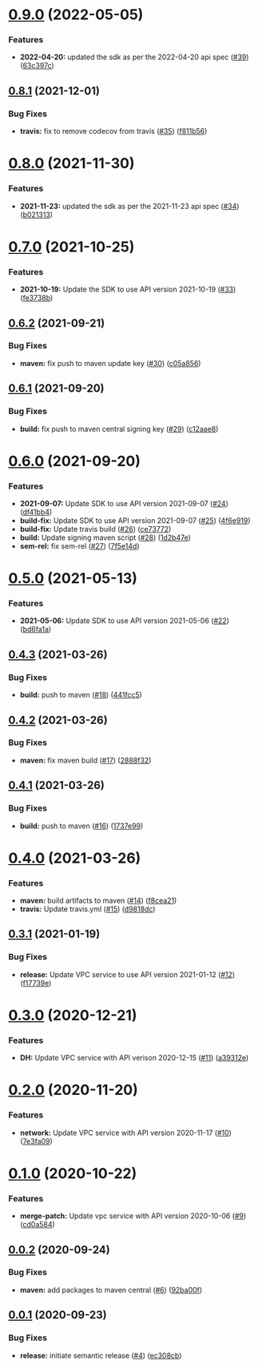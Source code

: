 # [0.9.0](https://github.com/IBM/vpc-java-sdk/compare/0.8.1...0.9.0) (2022-05-05)


### Features

* **2022-04-20:** updated the sdk as per the 2022-04-20 api spec ([#39](https://github.com/IBM/vpc-java-sdk/issues/39)) ([63c397c](https://github.com/IBM/vpc-java-sdk/commit/63c397cdfeba087bd13e78d4ff51e0d8fef4b491))

## [0.8.1](https://github.com/IBM/vpc-java-sdk/compare/0.8.0...0.8.1) (2021-12-01)


### Bug Fixes

* **travis:** fix to remove codecov from travis ([#35](https://github.com/IBM/vpc-java-sdk/issues/35)) ([f811b56](https://github.com/IBM/vpc-java-sdk/commit/f811b56be62c172b3b01b364511b2d73a43b8eab))

# [0.8.0](https://github.com/IBM/vpc-java-sdk/compare/0.7.0...0.8.0) (2021-11-30)


### Features

* **2021-11-23:** updated the sdk as per the 2021-11-23 api spec ([#34](https://github.com/IBM/vpc-java-sdk/issues/34)) ([b021313](https://github.com/IBM/vpc-java-sdk/commit/b021313578d2d94a2ed2ee78ddaa271c8a2373e7))

# [0.7.0](https://github.com/IBM/vpc-java-sdk/compare/0.6.2...0.7.0) (2021-10-25)


### Features

* **2021-10-19:** Update the SDK to use API version 2021-10-19 ([#33](https://github.com/IBM/vpc-java-sdk/issues/33)) ([fe3738b](https://github.com/IBM/vpc-java-sdk/commit/fe3738bdb904dbc1f1e15b27980130f4f7d6ab0d))

## [0.6.2](https://github.com/IBM/vpc-java-sdk/compare/0.6.1...0.6.2) (2021-09-21)


### Bug Fixes

* **maven:** fix push to maven update key ([#30](https://github.com/IBM/vpc-java-sdk/issues/30)) ([c05a856](https://github.com/IBM/vpc-java-sdk/commit/c05a85678b0016364158cbea401bdf7d2313ca1f))

## [0.6.1](https://github.com/IBM/vpc-java-sdk/compare/0.6.0...0.6.1) (2021-09-20)


### Bug Fixes

* **build:** fix push to maven central signing key ([#29](https://github.com/IBM/vpc-java-sdk/issues/29)) ([c12aae8](https://github.com/IBM/vpc-java-sdk/commit/c12aae8a065f77e499018666d9874d81c47a916b))

# [0.6.0](https://github.com/IBM/vpc-java-sdk/compare/0.5.0...0.6.0) (2021-09-20)


### Features

* **2021-09-07:** Update SDK to use API version 2021-09-07 ([#24](https://github.com/IBM/vpc-java-sdk/issues/24)) ([df41bb4](https://github.com/IBM/vpc-java-sdk/commit/df41bb44defb5c27d6e50f3c209605feb21b8170))
* **build-fix:** Update SDK to use API version 2021-09-07 ([#25](https://github.com/IBM/vpc-java-sdk/issues/25)) ([4f6e919](https://github.com/IBM/vpc-java-sdk/commit/4f6e919f33e6bb1aabde0e9512755dc0c74b4d3f))
* **build-fix:** Update travis build ([#26](https://github.com/IBM/vpc-java-sdk/issues/26)) ([ce73772](https://github.com/IBM/vpc-java-sdk/commit/ce73772f321904dd07d49d2923e0f37888bc3ef2))
* **build:** Update signing maven script ([#28](https://github.com/IBM/vpc-java-sdk/issues/28)) ([1d2b47e](https://github.com/IBM/vpc-java-sdk/commit/1d2b47e1079a4b03d84bc1377c7d985cd6aa7e08))
* **sem-rel:** fix sem-rel ([#27](https://github.com/IBM/vpc-java-sdk/issues/27)) ([7f5e14d](https://github.com/IBM/vpc-java-sdk/commit/7f5e14d6f46a795afbf0077cfc663469005987f4))

# [0.5.0](https://github.com/IBM/vpc-java-sdk/compare/0.4.3...0.5.0) (2021-05-13)


### Features

* **2021-05-06:** Update SDK to use API version 2021-05-06 ([#22](https://github.com/IBM/vpc-java-sdk/issues/22)) ([bd6fa1a](https://github.com/IBM/vpc-java-sdk/commit/bd6fa1a262215b97778b3c46d6388296ab1b500c))

## [0.4.3](https://github.com/IBM/vpc-java-sdk/compare/0.4.2...0.4.3) (2021-03-26)


### Bug Fixes

* **build:** push to maven ([#18](https://github.com/IBM/vpc-java-sdk/issues/18)) ([441fcc5](https://github.com/IBM/vpc-java-sdk/commit/441fcc5ad701e424350d34847a3fee36d2435097))

## [0.4.2](https://github.com/IBM/vpc-java-sdk/compare/0.4.1...0.4.2) (2021-03-26)


### Bug Fixes

* **maven:** fix maven build ([#17](https://github.com/IBM/vpc-java-sdk/issues/17)) ([2888f32](https://github.com/IBM/vpc-java-sdk/commit/2888f3244975d168dfb7f5a6031bf04d49d2415f))

## [0.4.1](https://github.com/IBM/vpc-java-sdk/compare/0.4.0...0.4.1) (2021-03-26)


### Bug Fixes

* **build:** push to maven ([#16](https://github.com/IBM/vpc-java-sdk/issues/16)) ([1737e99](https://github.com/IBM/vpc-java-sdk/commit/1737e9925b43f38a9b9d750d7cd575c452837b69))

# [0.4.0](https://github.com/IBM/vpc-java-sdk/compare/0.3.1...0.4.0) (2021-03-26)


### Features

* **maven:** build artifacts to maven ([#14](https://github.com/IBM/vpc-java-sdk/issues/14)) ([f8cea21](https://github.com/IBM/vpc-java-sdk/commit/f8cea2199f9a29a778aac2552e9a5d5305c544e5))
* **travis:** Update travis.yml ([#15](https://github.com/IBM/vpc-java-sdk/issues/15)) ([d9818dc](https://github.com/IBM/vpc-java-sdk/commit/d9818dcf4afcf6e491329f48312ac5798e8b2ed5))

## [0.3.1](https://github.com/IBM/vpc-java-sdk/compare/0.3.0...0.3.1) (2021-01-19)


### Bug Fixes

* **release:** Update VPC service to use API version 2021-01-12 ([#12](https://github.com/IBM/vpc-java-sdk/issues/12)) ([f17739e](https://github.com/IBM/vpc-java-sdk/commit/f17739e3362ce1de62415f689a93b2d479e6e0e3))

# [0.3.0](https://github.com/IBM/vpc-java-sdk/compare/0.2.0...0.3.0) (2020-12-21)


### Features

* **DH:** Update VPC service with API verison 2020-12-15 ([#11](https://github.com/IBM/vpc-java-sdk/issues/11)) ([a39312e](https://github.com/IBM/vpc-java-sdk/commit/a39312e73b24eee53f25f14581fc8561dc28dec4))

# [0.2.0](https://github.com/IBM/vpc-java-sdk/compare/0.1.0...0.2.0) (2020-11-20)


### Features

* **network:** Update VPC service with API version 2020-11-17 ([#10](https://github.com/IBM/vpc-java-sdk/issues/10)) ([7e3fa09](https://github.com/IBM/vpc-java-sdk/commit/7e3fa098db562ddb73b1b484dd3ba7ce26a801a3))

# [0.1.0](https://github.com/IBM/vpc-java-sdk/compare/0.0.2...0.1.0) (2020-10-22)


### Features

* **merge-patch:** Update vpc service with API version 2020-10-06 ([#9](https://github.com/IBM/vpc-java-sdk/issues/9)) ([cd0a584](https://github.com/IBM/vpc-java-sdk/commit/cd0a58404bad800cfe4dec9ff51d240bad11c6cc))

## [0.0.2](https://github.com/IBM/vpc-java-sdk/compare/0.0.1...0.0.2) (2020-09-24)


### Bug Fixes

* **maven:** add packages to maven central ([#6](https://github.com/IBM/vpc-java-sdk/issues/6)) ([92ba00f](https://github.com/IBM/vpc-java-sdk/commit/92ba00f52cedab813faf5a826a82ed637490cba3))

## [0.0.1](https://github.com/IBM/vpc-java-sdk/compare/0.0.0...0.0.1) (2020-09-23)


### Bug Fixes

* **release:** initiate semantic release ([#4](https://github.com/IBM/vpc-java-sdk/issues/4)) ([ec308cb](https://github.com/IBM/vpc-java-sdk/commit/ec308cbedcde6d33343518e95da08dabfc7ebddf))
